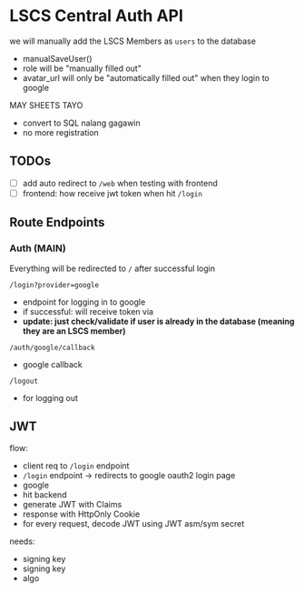 # LSCS Central Auth API


we will manually add the LSCS Members as `users` to the database
- manualSaveUser()
- role will be "manually filled out"
- avatar_url will only be "automatically filled out" when they login to google

MAY SHEETS TAYO
- convert to SQL nalang gagawin
- no more registration

## TODOs

- [ ] add auto redirect to `/web` when testing with frontend 
- [ ] frontend: how receive jwt token when hit `/login`

## Route Endpoints

### Auth (MAIN)

Everything will be redirected to `/` after successful login

`/login?provider=google`
- endpoint for logging in to google
- if successful: will receive token via 
- **update: just check/validate if user is already in the database (meaning they are an LSCS member)**

`/auth/google/callback`
- google callback

`/logout`
- for logging out


## JWT

flow:
- client req to `/login` endpoint
-  `/login` endpoint -> redirects to google oauth2 login page
-  google
- hit backend
- generate JWT with Claims
-  response with HttpOnly Cookie
-  for every request, decode JWT using JWT asm/sym secret

needs:
- signing key
- signing key
- algo
